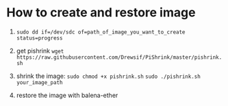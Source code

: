 # How to create and restore image

1. `sudo dd if=/dev/sdc of=path_of_image_you_want_to_create status=progress`
2. get pishrink `wget https://raw.githubusercontent.com/Drewsif/PiShrink/master/pishrink.sh`
3. shrink the image: `sudo chmod +x pishrink.sh` `sudo ./pishrink.sh your_image_path`

4. restore the image with balena-ether
